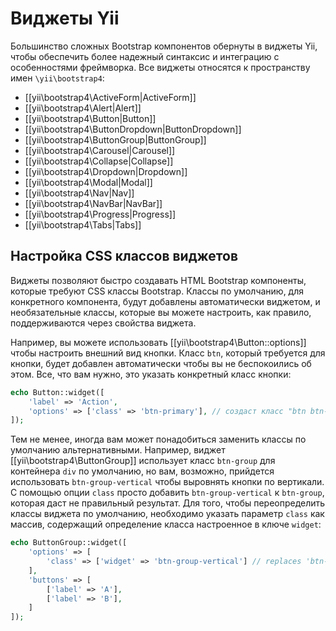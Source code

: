 Виджеты Yii
===========

Большинство сложных Bootstrap компонентов обернуты в виджеты Yii, чтобы обеспечить более надежный синтаксис и интеграцию с особенностями фреймворка. Все виджеты относятся к пространству имен `\yii\bootstrap4`:

- [[yii\bootstrap4\ActiveForm|ActiveForm]]
- [[yii\bootstrap4\Alert|Alert]]
- [[yii\bootstrap4\Button|Button]]
- [[yii\bootstrap4\ButtonDropdown|ButtonDropdown]]
- [[yii\bootstrap4\ButtonGroup|ButtonGroup]]
- [[yii\bootstrap4\Carousel|Carousel]]
- [[yii\bootstrap4\Collapse|Collapse]]
- [[yii\bootstrap4\Dropdown|Dropdown]]
- [[yii\bootstrap4\Modal|Modal]]
- [[yii\bootstrap4\Nav|Nav]]
- [[yii\bootstrap4\NavBar|NavBar]]
- [[yii\bootstrap4\Progress|Progress]]
- [[yii\bootstrap4\Tabs|Tabs]]


## Настройка CSS классов виджетов <span id="customizing-css-classes"></span>

Виджеты позволяют быстро создавать HTML Bootstrap компоненты, которые требуют CSS классы Bootstrap. Классы по умолчанию, для конкретного компонента, будут добавлены автоматически виджетом, и необязательные классы, которые вы можете настроить, как правило, поддерживаются через свойства виджета.

Например, вы можете использовать [[yii\bootstrap4\Button::options]] чтобы настроить внешний вид кнопки. Класс `btn`, который требуется для кнопки, будет добавлен автоматически чтобы вы не беспокоились об этом. Все, что вам нужно, это указать конкретный класс кнопки:

```php
echo Button::widget([
    'label' => 'Action',
    'options' => ['class' => 'btn-primary'], // создаст класс "btn btn-primary"
]);
```

Тем не менее, иногда вам может понадобиться заменить классы по умолчанию альтернативными. Например, виджет [[yii\bootstrap4\ButtonGroup]] использует класс `btn-group` для контейнера `div` по умолчанию, но вам, возможно, прийдется использовать `btn-group-vertical` чтобы выровнять кнопки по вертикали.
С помощью опции `class` просто добавить `btn-group-vertical` к `btn-group`, которая даст не правильный результат. Для того, чтобы переопределить классы виджета по умолчанию, необходимо указать параметр `class` как массив, содержащий определение класса настроенное в ключе `widget`:

```php
echo ButtonGroup::widget([
    'options' => [
        'class' => ['widget' => 'btn-group-vertical'] // replaces 'btn-group' with 'btn-group-vertical'
    ],
    'buttons' => [
        ['label' => 'A'],
        ['label' => 'B'],
    ]
]);
```
